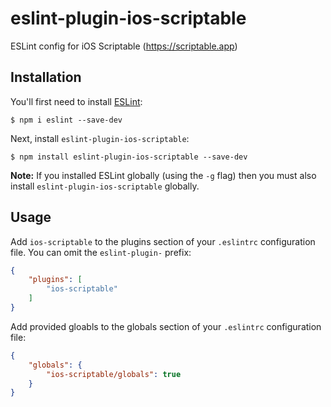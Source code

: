 # eslint-plugin-ios-scriptable

ESLint config for iOS Scriptable (https://scriptable.app)

## Installation

You'll first need to install [ESLint](http://eslint.org):

```
$ npm i eslint --save-dev
```

Next, install `eslint-plugin-ios-scriptable`:

```
$ npm install eslint-plugin-ios-scriptable --save-dev
```

**Note:** If you installed ESLint globally (using the `-g` flag) then you must also install `eslint-plugin-ios-scriptable` globally.

## Usage

Add `ios-scriptable` to the plugins section of your `.eslintrc` configuration file. You can omit the `eslint-plugin-` prefix:

```json
{
    "plugins": [
        "ios-scriptable"
    ]
}
```

Add provided gloabls to the globals section of your `.eslintrc` configuration file:

```json
{
    "globals": {
        "ios-scriptable/globals": true
    }
}
```
